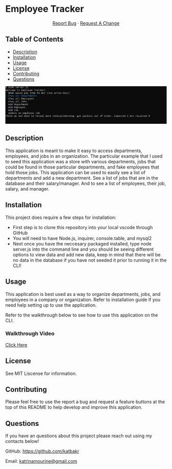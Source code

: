 # Employee Tracker

<p align="center">
    <a href="https://github.com/matwll/nearby-breweries/issues">Report Bug</a>
    ·
    <a href="https://github.com/matwll/nearby-breweries/issues">Request A Change</a>
  </p>
</div>
  
  ## Table of Contents
  * [Description](#description)
  * [Installation](#installation)
  * [Usage](#usage)
  * [License](#license)
  * [Contributing](#contributing)
  * [Questions](#questions)

![Screenshot](./assets/images/Screenshot%20(207).png)
  ## Description
  This application is meant to make it easy to access departments, employees, and jobs in an organization. The particular example that I used to seed this application was a store with various departments, jobs that could be found in those particular departments, and fake employees that hold those jobs. This application can be used to easily see a list of departments and add a new department. See a list of jobs that are in the database and their salary/manager. And to see a list of employees, their job, salary, and manager. 

  ## Installation
  This project does require a few steps for installation: 
  * First step is to clone this repository into your local vscode through GitHub 
  * You will need to have Node.js, inquirer, console.table, and mysql2 
  * Next once you have the neccesary packaged installed, type node server.js into the command line and you should be seeing different options to view data and add new data, keep in mind that there will be no data in the database if you have not seeded it prior to running it in the CLI!

  ## Usage
  This application is best used as a way to organize departments, jobs, and employees in a company or organization. Refer to installation guide if you need help setting up to use the application. 

  Refer to the walkthrough below to see how to use this application on the CLI.

 
  ### Walkthrough Video
  [Click Here]()


## License
See MIT Liscense for information. 

  ## Contributing
  Please feel free to use the report a bug and request a feature buttons at the top of this README to help develop and improve this application.

  ## Questions
  If you have an questions about this project please reach out using my contacts below!
  
  GitHub: https://github.com/katbakr

  Email: katrinamourine@gmail.com

